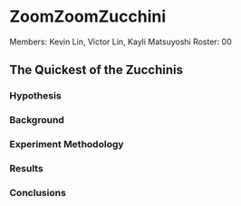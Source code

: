 # ZoomZoomZucchini
Members: Kevin Lin, Victor Lin, Kayli Matsuyoshi
Roster: 00

## The Quickest of the Zucchinis

### Hypothesis

### Background

### Experiment Methodology

### Results

### Conclusions

